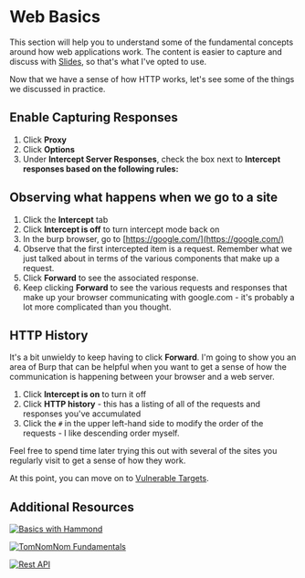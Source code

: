 # Web Basics
This section will help you to understand some of the fundamental concepts around how web applications work. The content is easier to capture and discuss with [Slides](https://docs.google.com/presentation/d/1yY6XPY3Ngzq2Hd14oFZe2BN-kHF2KhkQwGWxtMJwZnE), so that's what I've opted to use.

Now that we have a sense of how HTTP works, let's see some of the things we discussed in practice.

## Enable Capturing Responses
1. Click **Proxy**
2. Click **Options**
3. Under **Intercept Server Responses**, check the box next to **Intercept responses based on the following rules:**

## Observing what happens when we go to a site
1. Click the **Intercept** tab
2. Click **Intercept is off** to turn intercept mode back on
3. In the burp browser, go to [https://google.com/](https://google.com/)
4. Observe that the first intercepted item is a request. Remember what we just talked about in terms of the various components that make up a request.
5. Click **Forward** to see the associated response.
6. Keep clicking **Forward** to see the various requests and responses that make up your browser communicating with google.com - it's probably a lot more complicated than you thought.

## HTTP History
It's a bit unwieldy to keep having to click **Forward**. I'm going to show you an area of Burp that can be helpful when you want to get a sense of how the communication is happening between your browser and a web server.

1. Click **Intercept is on** to turn it off
2. Click **HTTP history** - this has a listing of all of the requests and responses you've accumulated
3. Click the `#` in the upper left-hand side to modify the order of the requests - I like descending order myself.

Feel free to spend time later trying this out with several of the sites you regularly visit to get a sense of how they work.

At this point, you can move on to [Vulnerable Targets](3_vulnerable_targets.md).

## Additional Resources

[![Basics with Hammond](https://img.youtube.com/vi/G3hpAeoZ4ek/0.jpg)](https://youtu.be/G3hpAeoZ4ek)

[![TomNomNom Fundamentals](https://img.youtube.com/vi/9uebakqWlB0/0.jpg)](https://youtu.be/9uebakqWlB0)

[![Rest API](https://img.youtube.com/vi/lsMQRaeKNDk/0.jpg)](https://youtu.be/lsMQRaeKNDk)

